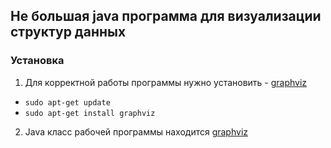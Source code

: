 ## Не большая java программа для визуализации структур данных

### Установка
1. Для корректной работы программы нужно установить - <a href="http://www.graphviz.org/">graphviz</a>
  - <code>sudo apt-get update</code>
  - <code>sudo apt-get install graphviz</code>
2. Java класс рабочей программы находится <a href="http://www.graphviz.org/">graphviz</a>